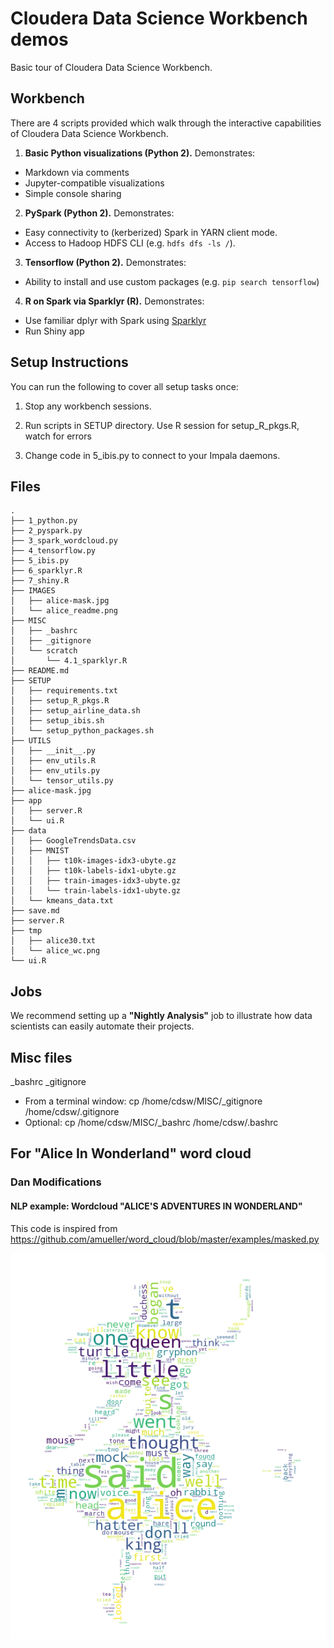 # Cloudera Data Science Workbench demos
Basic tour of Cloudera Data Science Workbench.

## Workbench
There are 4 scripts provided which walk through the interactive capabilities of Cloudera Data Science Workbench.

1. **Basic Python visualizations (Python 2).** Demonstrates:
  - Markdown via comments
  - Jupyter-compatible visualizations
  - Simple console sharing
2. **PySpark (Python 2).** Demonstrates:
  - Easy connectivity to (kerberized) Spark in YARN client mode.
  - Access to Hadoop HDFS CLI (e.g. `hdfs dfs -ls /`).
3. **Tensorflow (Python 2).** Demonstrates:
  - Ability to install and use custom packages (e.g. `pip search tensorflow`)
4. **R on Spark via Sparklyr (R).** Demonstrates:
  - Use familiar dplyr with Spark using [Sparklyr](http://spark.rstudio.com)
  - Run Shiny app

## Setup Instructions
You can run the following to cover all setup tasks once:

1. Stop any workbench sessions.

2. Run scripts in SETUP directory. Use R session for setup_R_pkgs.R, watch for errors

3. Change code in 5_ibis.py to connect to your Impala daemons.

## Files
```
.
├── 1_python.py
├── 2_pyspark.py
├── 3_spark_wordcloud.py
├── 4_tensorflow.py
├── 5_ibis.py
├── 6_sparklyr.R
├── 7_shiny.R
├── IMAGES
│   ├── alice-mask.jpg
│   └── alice_readme.png
├── MISC
│   ├── _bashrc
│   ├── _gitignore
│   └── scratch
│       └── 4.1_sparklyr.R
├── README.md
├── SETUP
│   ├── requirements.txt
│   ├── setup_R_pkgs.R
│   ├── setup_airline_data.sh
│   ├── setup_ibis.sh 
│   └── setup_python_packages.sh
├── UTILS
│   ├── __init__.py
│   ├── env_utils.R
│   ├── env_utils.py
│   └── tensor_utils.py
├── alice-mask.jpg
├── app
│   ├── server.R
│   └── ui.R
├── data
│   ├── GoogleTrendsData.csv
│   ├── MNIST
│   │   ├── t10k-images-idx3-ubyte.gz
│   │   ├── t10k-labels-idx1-ubyte.gz
│   │   ├── train-images-idx3-ubyte.gz
│   │   └── train-labels-idx1-ubyte.gz
│   └── kmeans_data.txt
├── save.md
├── server.R
├── tmp
│   ├── alice30.txt
│   └── alice_wc.png
└── ui.R
```

## Jobs
We recommend setting up a **"Nightly Analysis"** job to illustrate how data scientists can easily automate their projects.

## Misc files
_bashrc
_gitignore

* From a terminal window: cp /home/cdsw/MISC/_gitignore /home/cdsw/.gitignore
* Optional: cp /home/cdsw/MISC/_bashrc /home/cdsw/.bashrc


## For "Alice In Wonderland" word cloud
### Dan Modifications
#### NLP example: Wordcloud "ALICE'S ADVENTURES IN WONDERLAND"

This code is inspired from https://github.com/amueller/word_cloud/blob/master/examples/masked.py

![](./IMAGES/alice_readme.png)

